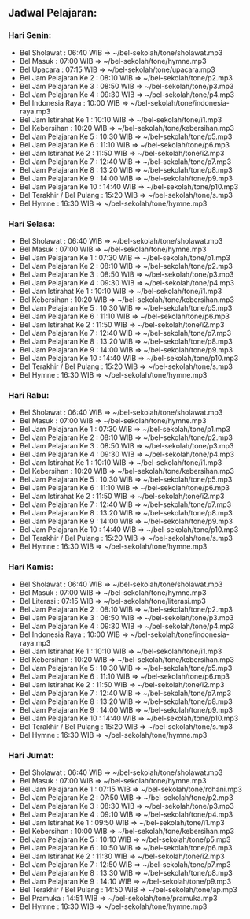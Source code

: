 ## Jadwal Pelajaran:

### Hari Senin:

- Bel Sholawat              : 06:40 WIB => ~/bel-sekolah/tone/sholawat.mp3
- Bel Masuk                 : 07:00 WIB => ~/bel-sekolah/tone/hymne.mp3
- Bel Upacara               : 07:15 WIB => ~/bel-sekolah/tone/upacara.mp3
- Bel Jam Pelajaran Ke 2    : 08:10 WIB => ~/bel-sekolah/tone/p2.mp3
- Bel Jam Pelajaran Ke 3    : 08:50 WIB => ~/bel-sekolah/tone/p3.mp3
- Bel Jam Pelajaran Ke 4    : 09:30 WIB => ~/bel-sekolah/tone/p4.mp3
- Bel Indonesia Raya        : 10:00 WIB => ~/bel-sekolah/tone/indonesia-raya.mp3
- Bel Jam Istirahat Ke 1    : 10:10 WIB => ~/bel-sekolah/tone/i1.mp3
- Bel Kebersihan            : 10:20 WIB => ~/bel-sekolah/tone/kebersihan.mp3
- Bel Jam Pelajaran Ke 5    : 10:30 WIB => ~/bel-sekolah/tone/p5.mp3
- Bel Jam Pelajaran Ke 6    : 11:10 WIB => ~/bel-sekolah/tone/p6.mp3
- Bel Jam Istirahat Ke 2    : 11:50 WIB => ~/bel-sekolah/tone/i2.mp3
- Bel Jam Pelajaran Ke 7    : 12:40 WIB => ~/bel-sekolah/tone/p7.mp3
- Bel Jam Pelajaran Ke 8    : 13:20 WIB => ~/bel-sekolah/tone/p8.mp3
- Bel Jam Pelajaran Ke 9    : 14:00 WIB => ~/bel-sekolah/tone/p9.mp3
- Bel Jam Pelajaran Ke 10   : 14:40 WIB => ~/bel-sekolah/tone/p10.mp3
- Bel Terakhir / Bel Pulang : 15:20 WIB => ~/bel-sekolah/tone/s.mp3
- Bel Hymne                 : 16:30 WIB => ~/bel-sekolah/tone/hymne.mp3

### Hari Selasa:

- Bel Sholawat              : 06:40 WIB => ~/bel-sekolah/tone/sholawat.mp3
- Bel Masuk                 : 07:00 WIB => ~/bel-sekolah/tone/hymne.mp3
- Bel Jam Pelajaran Ke 1    : 07:30 WIB => ~/bel-sekolah/tone/p1.mp3
- Bel Jam Pelajaran Ke 2    : 08:10 WIB => ~/bel-sekolah/tone/p2.mp3
- Bel Jam Pelajaran Ke 3    : 08:50 WIB => ~/bel-sekolah/tone/p3.mp3
- Bel Jam Pelajaran Ke 4    : 09:30 WIB => ~/bel-sekolah/tone/p4.mp3
- Bel Jam Istirahat Ke 1    : 10:10 WIB => ~/bel-sekolah/tone/i1.mp3
- Bel Kebersihan            : 10:20 WIB => ~/bel-sekolah/tone/kebersihan.mp3
- Bel Jam Pelajaran Ke 5    : 10:30 WIB => ~/bel-sekolah/tone/p5.mp3
- Bel Jam Pelajaran Ke 6    : 11:10 WIB => ~/bel-sekolah/tone/p6.mp3
- Bel Jam Istirahat Ke 2    : 11:50 WIB => ~/bel-sekolah/tone/i2.mp3
- Bel Jam Pelajaran Ke 7    : 12:40 WIB => ~/bel-sekolah/tone/p7.mp3
- Bel Jam Pelajaran Ke 8    : 13:20 WIB => ~/bel-sekolah/tone/p8.mp3
- Bel Jam Pelajaran Ke 9    : 14:00 WIB => ~/bel-sekolah/tone/p9.mp3
- Bel Jam Pelajaran Ke 10   : 14:40 WIB => ~/bel-sekolah/tone/p10.mp3
- Bel Terakhir / Bel Pulang : 15:20 WIB => ~/bel-sekolah/tone/s.mp3
- Bel Hymne                 : 16:30 WIB => ~/bel-sekolah/tone/hymne.mp3

### Hari Rabu:

- Bel Sholawat              : 06:40 WIB => ~/bel-sekolah/tone/sholawat.mp3
- Bel Masuk                 : 07:00 WIB => ~/bel-sekolah/tone/hymne.mp3
- Bel Jam Pelajaran Ke 1    : 07:30 WIB => ~/bel-sekolah/tone/p1.mp3
- Bel Jam Pelajaran Ke 2    : 08:10 WIB => ~/bel-sekolah/tone/p2.mp3
- Bel Jam Pelajaran Ke 3    : 08:50 WIB => ~/bel-sekolah/tone/p3.mp3
- Bel Jam Pelajaran Ke 4    : 09:30 WIB => ~/bel-sekolah/tone/p4.mp3
- Bel Jam Istirahat Ke 1    : 10:10 WIB => ~/bel-sekolah/tone/i1.mp3
- Bel Kebersihan            : 10:20 WIB => ~/bel-sekolah/tone/kebersihan.mp3
- Bel Jam Pelajaran Ke 5    : 10:30 WIB => ~/bel-sekolah/tone/p5.mp3
- Bel Jam Pelajaran Ke 6    : 11:10 WIB => ~/bel-sekolah/tone/p6.mp3
- Bel Jam Istirahat Ke 2    : 11:50 WIB => ~/bel-sekolah/tone/i2.mp3
- Bel Jam Pelajaran Ke 7    : 12:40 WIB => ~/bel-sekolah/tone/p7.mp3
- Bel Jam Pelajaran Ke 8    : 13:20 WIB => ~/bel-sekolah/tone/p8.mp3
- Bel Jam Pelajaran Ke 9    : 14:00 WIB => ~/bel-sekolah/tone/p9.mp3
- Bel Jam Pelajaran Ke 10   : 14:40 WIB => ~/bel-sekolah/tone/p10.mp3
- Bel Terakhir / Bel Pulang : 15:20 WIB => ~/bel-sekolah/tone/s.mp3
- Bel Hymne                 : 16:30 WIB => ~/bel-sekolah/tone/hymne.mp3

### Hari Kamis:

- Bel Sholawat              : 06:40 WIB => ~/bel-sekolah/tone/sholawat.mp3
- Bel Masuk                 : 07:00 WIB => ~/bel-sekolah/tone/hymne.mp3
- Bel Literasi              : 07:15 WIB => ~/bel-sekolah/tone/literasi.mp3
- Bel Jam Pelajaran Ke 2    : 08:10 WIB => ~/bel-sekolah/tone/p2.mp3
- Bel Jam Pelajaran Ke 3    : 08:50 WIB => ~/bel-sekolah/tone/p3.mp3
- Bel Jam Pelajaran Ke 4    : 09:30 WIB => ~/bel-sekolah/tone/p4.mp3
- Bel Indonesia Raya        : 10:00 WIB => ~/bel-sekolah/tone/indonesia-raya.mp3
- Bel Jam Istirahat Ke 1    : 10:10 WIB => ~/bel-sekolah/tone/i1.mp3
- Bel Kebersihan            : 10:20 WIB => ~/bel-sekolah/tone/kebersihan.mp3
- Bel Jam Pelajaran Ke 5    : 10:30 WIB => ~/bel-sekolah/tone/p5.mp3
- Bel Jam Pelajaran Ke 6    : 11:10 WIB => ~/bel-sekolah/tone/p6.mp3
- Bel Jam Istirahat Ke 2    : 11:50 WIB => ~/bel-sekolah/tone/i2.mp3
- Bel Jam Pelajaran Ke 7    : 12:40 WIB => ~/bel-sekolah/tone/p7.mp3
- Bel Jam Pelajaran Ke 8    : 13:20 WIB => ~/bel-sekolah/tone/p8.mp3
- Bel Jam Pelajaran Ke 9    : 14:00 WIB => ~/bel-sekolah/tone/p9.mp3
- Bel Jam Pelajaran Ke 10   : 14:40 WIB => ~/bel-sekolah/tone/p10.mp3
- Bel Terakhir / Bel Pulang : 15:20 WIB => ~/bel-sekolah/tone/s.mp3
- Bel Hymne                 : 16:30 WIB => ~/bel-sekolah/tone/hymne.mp3

### Hari Jumat:

- Bel Sholawat              : 06:40 WIB => ~/bel-sekolah/tone/sholawat.mp3
- Bel Masuk                 : 07:00 WIB => ~/bel-sekolah/tone/hymne.mp3
- Bel Jam Pelajaran Ke 1    : 07:15 WIB => ~/bel-sekolah/tone/rohani.mp3
- Bel Jam Pelajaran Ke 2    : 07:50 WIB => ~/bel-sekolah/tone/p2.mp3
- Bel Jam Pelajaran Ke 3    : 08:30 WIB => ~/bel-sekolah/tone/p3.mp3
- Bel Jam Pelajaran Ke 4    : 09:10 WIB => ~/bel-sekolah/tone/p4.mp3
- Bel Jam Istirahat Ke 1    : 09:50 WIB => ~/bel-sekolah/tone/i1.mp3
- Bel Kebersihan            : 10:00 WIB => ~/bel-sekolah/tone/kebersihan.mp3
- Bel Jam Pelajaran Ke 5    : 10:10 WIB => ~/bel-sekolah/tone/p5.mp3
- Bel Jam Pelajaran Ke 6    : 10:50 WIB => ~/bel-sekolah/tone/p6.mp3
- Bel Jam Istirahat Ke 2    : 11:30 WIB => ~/bel-sekolah/tone/i2.mp3
- Bel Jam Pelajaran Ke 7    : 12:50 WIB => ~/bel-sekolah/tone/p7.mp3
- Bel Jam Pelajaran Ke 8    : 13:30 WIB => ~/bel-sekolah/tone/p8.mp3
- Bel Jam Pelajaran Ke 9    : 14:10 WIB => ~/bel-sekolah/tone/p9.mp3
- Bel Terakhir / Bel Pulang : 14:50 WIB => ~/bel-sekolah/tone/ap.mp3
- Bel Pramuka               : 14:51 WIB => ~/bel-sekolah/tone/pramuka.mp3
- Bel Hymne                 : 16:30 WIB => ~/bel-sekolah/tone/hymne.mp3